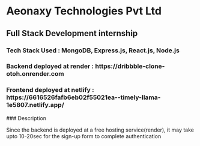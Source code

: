 # Aeonaxy Technologies Pvt Ltd 

## Full Stack Development internship
<h3>Tech Stack Used : MongoDB, Express.js, React.js, Node.js</h3>
<h3>Backend deployed at render : https://dribbble-clone-otoh.onrender.com</h3>
<h3>Frontend deployed at netlify : https://6616526fafb6eb02f55021ea--timely-llama-1e5807.netlify.app/</h3>
### Description
<p>Since the backend is deployed at a free hosting service(render), it may take upto 10-20sec for the sign-up form to complete authentication </p>
